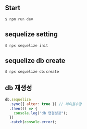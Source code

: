 <!-- ## todo

- [ ] 마이그레이션 학습
  - 공식문서 : https://sequelize.org/master/manual/migrations.html
  - 김정환님 블로그 : https://jeonghwan-kim.github.io/sequelize-migration/
  - https://handhand.tistory.com/83

--- -->

## Start

```bash
$ npm run dev
```

## sequelize setting

```bash
$ npx sequelize init
```

## sequelize db create

```bash
$ npx sequelize db:create

```

## db 재생성

```js
db.sequelize
  .sync({ alter: true }) // 테이블수정
  .then(() => {
    console.log("db 연결성공");
  })
  .catch(console.error);
```

<br>

<!-- ## REST API

- GET/ diarys/:id
  - 유저의 일기 목록 가져옴
- POST/ diary
  - 일기 등록 -->
